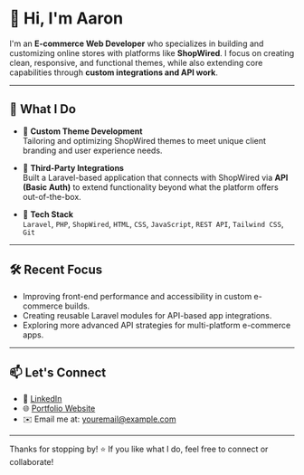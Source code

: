 # 👋 Hi, I'm Aaron

I'm an **E-commerce Web Developer** who specializes in building and customizing online stores with platforms like **ShopWired**. I focus on creating clean, responsive, and functional themes, while also extending core capabilities through **custom integrations and API work**.

---

## 🚀 What I Do

- 🎨 **Custom Theme Development**  
  Tailoring and optimizing ShopWired themes to meet unique client branding and user experience needs.

- 🔌 **Third-Party Integrations**  
  Built a Laravel-based application that connects with ShopWired via **API (Basic Auth)** to extend functionality beyond what the platform offers out-of-the-box.

- 🧰 **Tech Stack**  
  `Laravel`, `PHP`, `ShopWired`, `HTML`, `CSS`, `JavaScript`, `REST API`, `Tailwind CSS`, `Git`

---

## 🛠 Recent Focus

- Improving front-end performance and accessibility in custom e-commerce builds.
- Creating reusable Laravel modules for API-based app integrations.
- Exploring more advanced API strategies for multi-platform e-commerce apps.

---

## 📫 Let's Connect

- 💼 [LinkedIn](https://www.linkedin.com/in/your-profile)  
- 🌐 [Portfolio Website](https://yourwebsite.dev)  
- ✉️ Email me at: youremail@example.com  

---

Thanks for stopping by! ⭐ If you like what I do, feel free to connect or collaborate!
